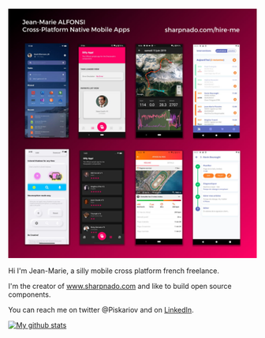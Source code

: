 ![apps](Apps_Square_Refs_1440.jpg)

Hi I'm Jean-Marie, a silly mobile cross platform french freelance.

I'm the creator of www.sharpnado.com and like to build open source components.

You can reach me on twitter @Piskariov and on [LinkedIn](https://www.linkedin.com/in/alfonsi/).

[![My github stats](https://github-readme-stats.vercel.app/api?username=roubachof&show_icons=true&theme=radical)](https://github.com/roubachof)



